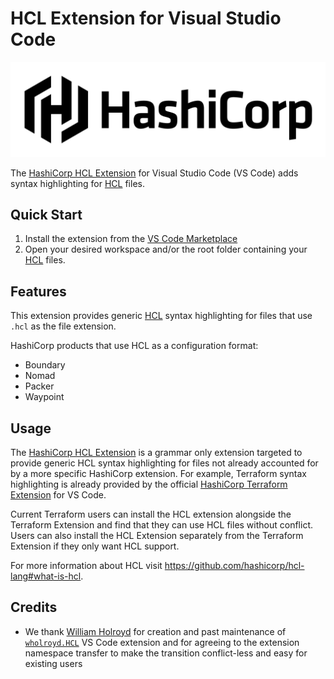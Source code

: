 # HCL Extension for Visual Studio Code

<img alt="HashiCorp HCL" src="assets/hashicorp_banner_light.png" width="600px">

The [HashiCorp HCL Extension](https://marketplace.visualstudio.com/items?itemName=hashicorp.hcl) for Visual Studio Code (VS Code) adds syntax highlighting for [HCL](https://www.hashicorp.com) files.

## Quick Start

1. Install the extension from the [VS Code Marketplace](https://marketplace.visualstudio.com/items?itemName=hashicorp.hcl)
1. Open your desired workspace and/or the root folder containing your [HCL](https://github.com/hashicorp/hcl#hcl) files.

## Features

This extension provides generic [HCL](https://github.com/hashicorp/hcl#hcl) syntax highlighting for files that use `.hcl` as the file extension.

HashiCorp products that use HCL as a configuration format:

- Boundary
- Nomad
- Packer
- Waypoint

## Usage

The [HashiCorp HCL Extension](https://marketplace.visualstudio.com/items?itemName=hashicorp.HCL) is a grammar only extension targeted to provide generic HCL syntax highlighting for files not already accounted for by a more specific HashiCorp extension. For example, Terraform syntax highlighting is already provided by the official [HashiCorp Terraform Extension](https://marketplace.visualstudio.com/items?itemName=hashicorp.terraform) for VS Code.

Current Terraform users can install the HCL extension alongside the Terraform Extension and find that they can use HCL files without conflict. Users can also install the HCL Extension separately from the Terraform Extension if they only want HCL support.

For more information about HCL visit https://github.com/hashicorp/hcl-lang#what-is-hcl.

## Credits

 - We thank [William Holroyd](https://github.com/wholroyd) for creation and past maintenance of [`wholroyd.HCL`](https://marketplace.visualstudio.com/items?itemName=wholroyd.HCL) VS Code extension and for agreeing to the extension namespace transfer to make the transition conflict-less and easy for existing users
